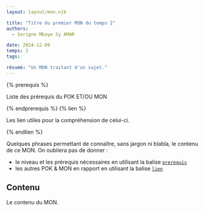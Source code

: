 ```yaml
---
layout: layout/mon.njk

title: "Titre du premier MON du temps 2"
authors:
  - Serigne Mbaye Sy AMAR

date: 2024-12-09
temps: 2
tags:

résumé: "Un MON traitant d'un sujet."
---
```


{% prerequis %}

Liste des prérequis du POK ET/OU MON

{% endprerequis %}
{% lien %}

Les lien utiles pour la compréhension de celui-ci.

{% endlien %}

Quelques phrases permettant de connaître, sans jargon ni blabla, le contenu de ce MON. On oubliera pas de donner :

- le niveau et les prérequis nécessaires en utilisant la balise [`prerequis`](/cs/contribuer-au-site/#prerequis)
- les autres POK & MON en rapport en utilisant la balise [`lien`](/cs/contribuer-au-site/#lien)

## Contenu

Le contenu du MON.
